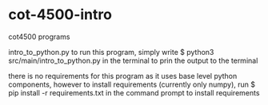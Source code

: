 # cot-4500-intro
cot4500 programs

intro_to_python.py
to run this program, simply write
    $ python3 src/main/intro_to_python.py
in the terminal to prin the output to the terminal

there is no requirements for this program as it uses base level python components,
however to install requirements (currently only numpy), run
    $ pip install -r requirements.txt
in the command prompt to install requirements